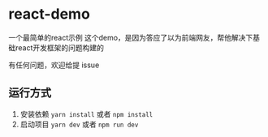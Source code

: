 # react-demo
一个最简单的react示例
这个demo，是因为答应了以为前端网友，帮他解决下基础react开发框架的问题构建的

有任何问题，欢迎给提 issue

## 运行方式
1.  安装依赖 `yarn install` 或者 `npm install`
2. 启动项目 `yarn dev` 或者 `npm run dev`
